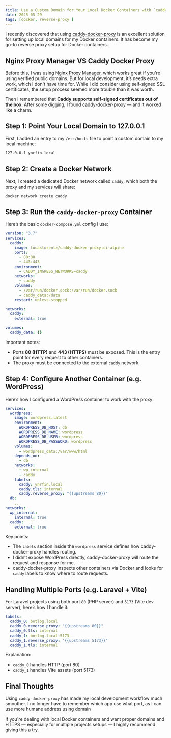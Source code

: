 ```yaml
---
title: Use a Custom Domain for Your Local Docker Containers with `caddy-docker-proxy`
date: 2025-05-29
tags: [docker, reverse-proxy ]
---
```


I recently discovered that using [caddy-docker-proxy](https://github.com/lucaslorentz/caddy-docker-proxy) is an excellent solution for setting up local domains for my Docker containers. It has become my go-to reverse proxy setup for Docker containers. 

## Nginx Proxy Manager VS Caddy Docker Proxy

Before this, I was using [Nginx Proxy Manager](https://github.com/NginxProxyManager/nginx-proxy-manager), which works great if you're using verified public domains. But for local development, it’s needs extra work, which I don't have time for. While I did consider using self-signed SSL certificates, the setup process seemed more trouble than it was worth.

Then I remembered that **Caddy supports self-signed certificates out of the box**. After some digging, I found [caddy-docker-proxy](https://github.com/lucaslorentz/caddy-docker-proxy) — and it worked like a charm.


## Step 1: Point Your Local Domain to 127.0.0.1

First, I added an entry to my `/etc/hosts` file to point a custom domain to my local machine:

```bash
127.0.0.1 ynrfin.local
```


## Step 2: Create a Docker Network

Next, I created a dedicated Docker network called `caddy`, which both the proxy and my services will share:

```bash
docker network create caddy
```


## Step 3: Run the `caddy-docker-proxy` Container

Here’s the basic `docker-compose.yml` config I use:

```yaml
version: "3.7"
services:
  caddy:
    image: lucaslorentz/caddy-docker-proxy:ci-alpine
    ports:
      - 80:80
      - 443:443
    environment:
      - CADDY_INGRESS_NETWORKS=caddy
    networks:
      - caddy
    volumes:
      - /var/run/docker.sock:/var/run/docker.sock
      - caddy_data:/data
    restart: unless-stopped

networks:
  caddy:
    external: true

volumes:
  caddy_data: {}
```

Important notes:
- Ports **80 (HTTP)** and **443 (HTTPS)** must be exposed. This is the entry point for every request to other containers.
- The proxy must be connected to the external `caddy` network. 


## Step 4: Configure Another Container (e.g. WordPress)

Here’s how I configured a WordPress container to work with the proxy:

```yaml
services:
  wordpress:
    image: wordpress:latest
    environment:
      WORDPRESS_DB_HOST: db
      WORDPRESS_DB_NAME: wordpress
      WORDPRESS_DB_USER: wordpress
      WORDPRESS_DB_PASSWORD: wordpress
    volumes:
      - wordpress_data:/var/www/html
    depends_on:
      - db
    networks:
      - wp_internal
      - caddy
    labels:
      caddy: ynrfin.local
      caddy.tls: internal
      caddy.reverse_proxy: "{{upstreams 80}}"
  db:
    ...
networks:
  wp_internal:
    internal: true
  caddy:
    external: true
```

Key points:
- The `labels` section inside the `wordpress` service defines how caddy-docker-proxy handles routing.
- I didn’t expose WordPress directly, caddy-docker-proxy will route the request and response for me.
- caddy-docker-proxy inspects other containers via Docker and looks for `caddy` labels to know where to route requests.


## Handling Multiple Ports (e.g. Laravel + Vite)

For Laravel projects using both port `80` (PHP server) and `5173` (Vite dev server), here’s how I handle it:

```yaml
labels:
  caddy_0: botlog.local
  caddy_0.reverse_proxy: "{{upstreams 80}}"
  caddy_0.tls: internal
  caddy_1: botlog.local:5173
  caddy_1.reverse_proxy: "{{upstreams 5173}}"
  caddy_1.tls: internal
```

Explanation:
- `caddy_0` handles HTTP (port 80)
- `caddy_1` handles Vite assets (port 5173)


## Final Thoughts

Using `caddy-docker-proxy` has made my local development workflow much smoother. I no longer have to remember which app use what port, as I can use more humane address using domain 

If you're dealing with local Docker containers and want proper domains and HTTPS — especially for multiple projects setups — I highly recommend giving this a try.

